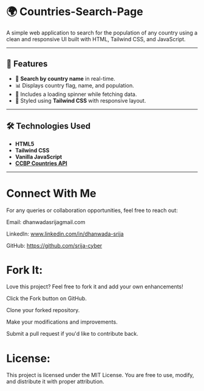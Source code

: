 # 🌍 Countries-Search-Page
A simple web application to search for the population of any country using a clean and responsive UI built with HTML, Tailwind CSS, and JavaScript.

---

## 🚀 Features

- 🔎 **Search by country name** in real-time.
- 📊 Displays country flag, name, and population.
- 💫 Includes a loading spinner while fetching data.
- 🎨 Styled using **Tailwind CSS** with responsive layout.

---

## 🛠️ Technologies Used

- **HTML5**
- **Tailwind CSS**
- **Vanilla JavaScript**
- **[CCBP Countries API](https://apis.ccbp.in/countries-data)**

---

# Connect With Me

For any queries or collaboration opportunities, feel free to reach out:

Email: dhanwadasrijagmail.com

LinkedIn: www.linkedin.com/in/dhanwada-srija

GitHub: https://github.com/srija-cyber

# Fork It:

Love this project? Feel free to fork it and add your own enhancements!

Click the Fork button on GitHub.

Clone your forked repository.

Make your modifications and improvements.

Submit a pull request if you'd like to contribute back.

# License:

This project is licensed under the MIT License. You are free to use, modify, and distribute it with proper attribution.
